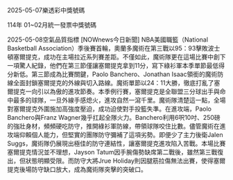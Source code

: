
2025-05-07樂透彩中獎號碼

                                
114年 01~02月統一發票中獎號碼
                             
2025-05-08空氣品質指標
                              [NOWnews今日新聞] NBA美國職籃（National Basketball Association）季後賽首輪，奧蘭多魔術在第三戰以95：93擊敗波士頓塞爾提克，成功在主場拉近系列賽差距。不僅如此，魔術隊更在這場比賽中創下一項驚人紀錄，他們在第三節僅讓塞爾提克拿到11分，寫下綠衫軍本季單節最低得分新低。第三節成為比賽關鍵，Paolo Banchero、Jonathan Isaac領銜的魔術防線全面封鎖塞爾提克的外線與切入路線。魔術單節以24：11大勝，徹底打亂了塞爾提克一向引以為傲的進攻節奏。本季例行賽，塞爾提克是全聯盟三分球出手與命中最多的球隊，一旦外線手感熄火，進攻自然一瀉千里。魔術隊清楚這一點，全場對塞爾提克外圍施加高強度壓迫，成功迫使對手投籃失準。在進攻端，Paolo Banchero與Franz Wagner幾乎扛起全隊火力。Banchero利用6呎10吋、250磅的強壯身材，頻頻硬吃防守，推開綠衫軍防線，帶領球隊咬住比數。儘管魔術在進攻端仰賴個人能力，但堅實的團隊防守彌補了這項劣勢。即便少了主力後衛Jalen Suggs，魔術隊仍展現出極佳的防守連結性，讓塞爾提克進攻陷入苦戰。本場比賽塞爾提克情況並不理想，Jayson Tatum因手腕傷勢缺席第二戰後，雖然第三戰復出，但狀態明顯受限。而防守大將Jrue Holiday則因腿筋拉傷無法出賽，使得塞爾提克後場防守缺口放大，成為魔術隊突擊的突破口。